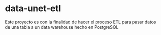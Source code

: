 # data-unet-etl
Este proyecto es con la finalidad de hacer el proceso ETL para pasar datos de una tabla a un data warehouse hecho en PostgreSQL
